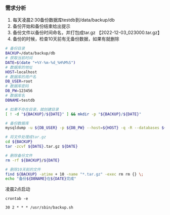 ### 需求分析

1. 每天凌晨2:30备份数据库testdb到/data/backup/db
2. 备份开始和备份结束给出提示
3. 备份文件以备份时间命名，并打包成tar.gz 【2022-12-03_023000.tar.gz】
4. 备份的时候，检查10天前有无备份数据，如果有就删除

```sh
# 备份目录
BACKUP=/data/backup/db
# 获取当前时间
DATE=$(date "+%Y-%m-%d_%H%M%S")
# 数据库的地址
HOST=localhost
# 数据库的用户名
DB_USER=root
# 数据库密码
DB_PW=123456
# 数据库名
DBNAME=testdb

# 如果不存在目录，就创建目录
[ ! -d "${BACKUP}/${DATE}" ] && mkdir -p "${BACKUP}/${DATE}"

# 备份数据库
mysqldump -u ${DB_USER} -p ${DB_PW} --host=${HOST} -q -R --databases ${DBNAME} | gzip > ${BACKUP}/${DATE}/${DATE}.sql.gz

# 将文件处理成tar.gz
cd ${BACKUP}
tar -zcvf ${DATE}.tar.gz ${DATE}

# 删除备份文件
rm -rf ${BACKUP}/${DATE}

# 删除10天前的文件
find ${BACKUP} -atime + 10 -name "*.tar.gz" -exec rm rm {} \;
echo "备份${DBNAME}在${DATE}完成"
```

凌晨2点启动

```
crontab -e

30 2 * * * /usr/sbin/backup.sh
```

